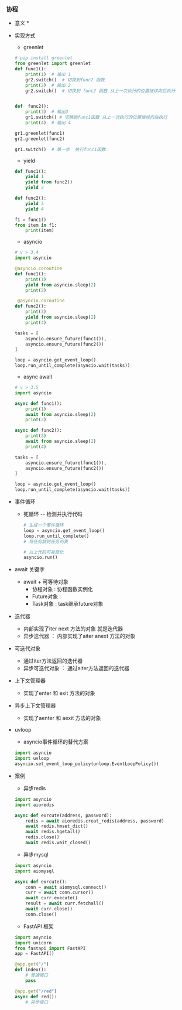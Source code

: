 ### 协程
* 意义
    * 
* 实现方式
    * greenlet
    ```python
    # pip install greenlet
    from greenlet import greenlet
    def func1():
        print(1)  # 输出 1
        gr2.switch()  # 切换到func2 函数
        print(2)  # 输出 2
        gr2.switch()  # 切换到 func2 函数 从上一次执行的位置继续向后执行


    def  func2():
        print(3)  # 输出3 
        gr1.switch() # 切换到func1函数 从上一次执行的位置继续向后执行
        print(4)  # 输出 4

    gr1.greenlet(func1)
    gr2.greenlet(func2)

    gr1.switch()  # 第一步  执行func1函数
    ```
    * yield
    ```python
    def func1():
        yield 1
        yield from func2()
        yield 2

    def func2():
        yield 3
        yield 4
    
    f1 = func1()
    from item in f1:
        print(item)
    ```
    * asyncio
    ```python
    # v > 3.4
    import asyncio

    @asyncio.coroutine
    def func1():
        print(1)
        yield from asyncio.sleep(2)
        print(2)
    
     @asyncio.coroutine
    def func2():
        print(3)
        yield from asyncio.sleep(2)
        print(4)
    
    tasks = [
        asyncio.ensure_future(func1()),
        asyncio.ensure_future(func2())
    ]

    loop = asyncio.get_event_loop()
    loop.run_until_complete(asyncio.wait(tasks))
    ```
    * async await
    ```python
    # v > 3.5
    import asyncio

    async def func1():
        print(1)
        await from asyncio.sleep(2)
        print(2)
    
    async def func2():
        print(3)
        await from asyncio.sleep(2)
        print(4)
    
    tasks = [
        asyncio.ensure_future(func1()),
        asyncio.ensure_future(func2())
    ]

    loop = asyncio.get_event_loop()
    loop.run_until_complete(asyncio.wait(tasks))
    ```

* 事件循环
    * 死循环 -- 检测并执行代码
        ```python
        # 生成一个事件循环
        loop = asyncio.get_event_loop()
        loop.run_until_complete()
        # 将任务放到任务列表

        # 以上代码可被简化
        asyncio.run()
        ```

* await 关键字
    * await +  可等待对象
        * 协程对象 : 协程函数实例化
        * Future对象 : 
        * Task对象 : task继承future对象  

* 迭代器
    * 内部实现了iter next 方法的对象  就是迭代器
    * 异步迭代器 ： 内部实现了aiter anext 方法的对象
* 可迭代对象
    * 通过iter方法返回的迭代器
    * 异步可迭代对象 ： 通过aiter方法返回的迭代器
* 上下文管理器
    * 实现了enter 和 exit 方法的对象
* 异步上下文管理器
    * 实现了aenter 和 aexit 方法的对象
* uvloop
    * asyncio事件循环的替代方案
    ```python
    import asyncio
    import uvloop
    asyncio.set_event_loop_policy(unloop.EventLoopPolicy())
    ```
* 案例
    * 异步redis
    ```python
    import asyncio
    import aioredis

    async def exrcute(address, password):
        redis = await aioredis.creat_redis(address, password)
        await redis.hmset_dict()
        await redis.hgetall()
        redis.close()
        await redis.wait_closed()

    ```
    * 异步mysql
    ```python
    import asyncio
    import aiomysql

    async def exrcute():
        conn = await aiomysql.connect()
        curr = await conn.cursor()
        await curr.execute()
        result = await curr.fetchall()
        await curr.close()
        conn.close()
    ```
    * FastAPI 框架
    ```python
    import asyncio
    import uvicorn
    from fastapi import FastAPI
    app = FastAPI()

    @app.get("/")
    def index():
        # 普通接口
        pass

    @app.get("/red")
    async def red():
        # 异步接口
    ```